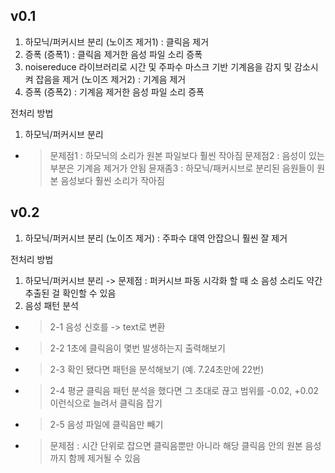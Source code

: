 ## v0.1 
1. 하모닉/퍼커시브 분리 (노이즈 제거1) : 클릭음 제거
2. 증폭 (증폭1) : 클릭음 제거한 음성 파일 소리 증폭
3. noisereduce 라이브러리로 시간 및 주파수 마스크 기반 기계음을 감지 및 감소시켜 잡음을 제거 (노이즈 제거2) : 기계음 제거
4. 증폭 (증폭2) : 기계음 제거한 음성 파일 소리 증폭

전처리 방법
1. 하모닉/퍼커시브 분리
- >  문제점1 : 하모닉의 소리가 원본 파일보다 훨씬 작아짐
  >  문제점2 : 음성이 있는 부분은 기계음 제거가 안됨
  >  뮨재좀3 : 하모닉/패커시브로 분리된 음원들이 원본 음성보다 훨씬 소리가 작아짐


## v0.2
1. 하모닉/퍼커시브 분리 (노이즈 제거) : 주파수 대역 안잡으니 훨씬 잘 제거


전처리 방법
1. 하모닉/퍼커시브 분리
-> 문제점 : 퍼커시브 파동 시각화 할 때 소 음성 소리도 약간 추출된 걸 확인할 수 있음
2. 음성 패턴 분석
- > 2-1 음성 신호를 -> text로 변환
- > 2-2 1초에 클릭음이 몇번 발생하는지 출력해보기
- > 2-3 확인 됐다면 패턴을 분석해보기 (예. 7.24초만에 22번)
- > 2-4 평균 클릭음 패턴 분석을 했다면 그 초대로 끊고 범위를 -0.02, +0.02이런식으로 늘려서 클릭음 잡기
- > 2-5 음성 파일에 클릭음만 빼기
- > 문제점 : 시간 단위로 잡으면 클릭음뿐만 아니라 해당 클릭음 안의 원본 음성까지 함께 제거될 수 있음
